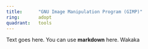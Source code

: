 ```yaml
---
title:      "GNU Image Manipulation Program (GIMP)"
ring:       adopt
quadrant:   tools
---
```


Text goes here. You can use **markdown** here. Wakaka